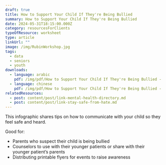 ```yaml
---
draft: true
title: How to Support Your Child If They're Being Bullied
summary: How to Support Your Child If They're Being Bullied
date: 2024-05-31T18:15:00.000Z
category: resourcesForClients
typeOfResource: worksheet
type: article
linkUrl: ""
image: /img/RubinWorkshop.jpg
tags:
  - data
  - seniors
  - youth
downloads:
  - language: arabic
    pdf: /img/pdf/How to Support Your Child If They're Being Bullied - Arabic.pdf
  - language: chinese
    pdf: /img/pdf/How to Support Your Child If They're Being Bullied - Chinese.pdf
relatedResources:
  - post: content/post/link-mental-health-directory.md
  - post: content/post/link-stay-safe-from-hate.md
---
```


This infographic shares tips on how to communicate with your child so they feel safe and heard.

Good for:

- Parents who suspect their child is being bullied
- Counselors to use with their younger patients or share with their younger patient’s parents
- Distributing printable flyers for events to raise awareness
